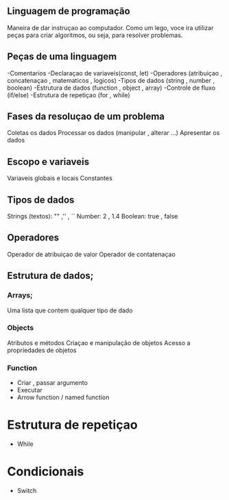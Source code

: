 ## Linguagem de programação 

Maneira de dar instruçao ao computador.
Como um lego, voce ira utilizar peças para criar algoritmos, ou seja, para resolver problemas.

## Peças de uma linguagem

-Comentarios
-Declaraçao de variaveis(const, let)
-Operadores (atribuiçao , concatenaçao , matematicos , logicos)
-Tipos de dados (string , number , boolean)
-Estrutura de dados (function , object , array)
-Controle de fluxo (if/else)
-Estrutura de repetiçao (for , while)

## Fases da resoluçao de um problema

Coletas os dados
Processar os dados (manipular , alterar ...)
Apresentar os dados

## Escopo e variaveis

Variaveis globais e locais
Constantes

## Tipos de dados

Strings (textos): "" ,'' , ``
Number: 2 , 1.4
Boolean: true , false

## Operadores

Operador de atribuiçao de valor
Operador de contatenaçao

## Estrutura de dados;

### Arrays;

Uma lista que contem qualquer tipo de dado

### Objects

Atributos e métodos
Criaçao e manipulação de objetos
Acesso a propriedades de objetos

### Function

- Criar , passar argumento
- Executar
- Arrow function / named function

# Estrutura de repetiçao 

- While 

# Condicionais 

- Switch